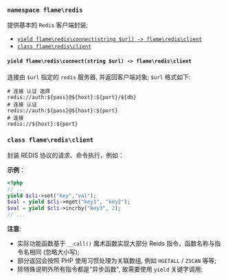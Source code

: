 ### `namespace flame\redis`
提供基本的 `Redis` 客户端封装;

<!-- TOC START min:1 max:4 link:true update:false -->
  - [`yield flame\redis\connect(string $url) -> flame\redis\client`](#yield-flameredisconnectstring-url---flameredisclient)
  - [`class flame\redis\client`](#class-flameredisclient)

<!-- TOC END -->




#### `yield flame\redis\connect(string $url) -> flame\redis\client`
连接由 `$url` 指定的 `redis` 服务器, 并返回客户端对象; `$url` 格式如下:

``` 
# 连接 认证 选择
redis://auth:${pass}@${host}:${port}/${db}
# 连接 认证
redis://auth:${pass}@${host}:${port}
# 连接
redis://${host}:${port}
```

### `class flame\redis\client`
封装 REDIS 协议的请求、命令执行，例如：

**示例**：
``` PHP
<?php
// ...
yield $cli->set("key","val");
$val = yield $cli->mget("key1", "key2");
$val = yield $cli->incrby("key3", 2);
// ...
```

**注意**:
* 实际功能函数基于 `__call()` 魔术函数实现大部分 Reids 指令，函数名称与指令名相同 (忽略大小写);
* 部分返回会按照 PHP 使用习惯处理为关联数组, 例如 `HGETALL` / `ZSCAN` 等等;
* 除特殊说明外所有指令都是"异步函数", 故需要使用 `yield` 关键字调用;
